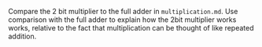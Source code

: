 Compare the 2 bit multiplier to the full adder in `multiplication.md`. Use comparison  with the full adder to explain how the 2bit multiplier works works, relative to the fact that multiplication can be thought of like repeated addition.

```{index} multiplication.md
```
